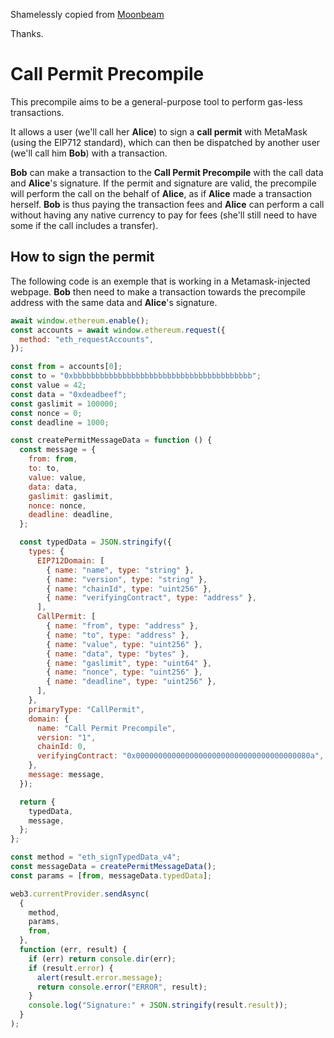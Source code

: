 Shamelessly copied from [Moonbeam](https://github.com/moonbeam-foundation/moonbeam/tree/master/precompiles)

Thanks.


# Call Permit Precompile

This precompile aims to be a general-purpose tool to perform gas-less
transactions.

It allows a user (we'll call her **Alice**) to sign a **call permit** with
MetaMask (using the EIP712 standard), which can then be dispatched by another
user (we'll call him **Bob**) with a transaction.

**Bob** can make a transaction to the **Call Permit Precompile** with the call
data and **Alice**'s signature. If the permit and signature are valid, the
precompile will perform the call on the behalf of **Alice**, as if **Alice**
made a transaction herself. **Bob** is thus paying the transaction fees and
**Alice** can perform a call without having any native currency to pay for fees
(she'll still need to have some if the call includes a transfer).

## How to sign the permit

The following code is an exemple that is working in a Metamask-injected webpage.
**Bob** then need to make a transaction towards the precompile address with the same
data and **Alice**'s signature.

```js
await window.ethereum.enable();
const accounts = await window.ethereum.request({
  method: "eth_requestAccounts",
});

const from = accounts[0];
const to = "0xbbbbbbbbbbbbbbbbbbbbbbbbbbbbbbbbbbbbbbbb";
const value = 42;
const data = "0xdeadbeef";
const gaslimit = 100000;
const nonce = 0;
const deadline = 1000;

const createPermitMessageData = function () {
  const message = {
    from: from,
    to: to,
    value: value,
    data: data,
    gaslimit: gaslimit,
    nonce: nonce,
    deadline: deadline,
  };

  const typedData = JSON.stringify({
    types: {
      EIP712Domain: [
        { name: "name", type: "string" },
        { name: "version", type: "string" },
        { name: "chainId", type: "uint256" },
        { name: "verifyingContract", type: "address" },
      ],
      CallPermit: [
        { name: "from", type: "address" },
        { name: "to", type: "address" },
        { name: "value", type: "uint256" },
        { name: "data", type: "bytes" },
        { name: "gaslimit", type: "uint64" },
        { name: "nonce", type: "uint256" },
        { name: "deadline", type: "uint256" },
      ],
    },
    primaryType: "CallPermit",
    domain: {
      name: "Call Permit Precompile",
      version: "1",
      chainId: 0,
      verifyingContract: "0x000000000000000000000000000000000000080a",
    },
    message: message,
  });

  return {
    typedData,
    message,
  };
};

const method = "eth_signTypedData_v4";
const messageData = createPermitMessageData();
const params = [from, messageData.typedData];

web3.currentProvider.sendAsync(
  {
    method,
    params,
    from,
  },
  function (err, result) {
    if (err) return console.dir(err);
    if (result.error) {
      alert(result.error.message);
      return console.error("ERROR", result);
    }
    console.log("Signature:" + JSON.stringify(result.result));
  }
);
```
